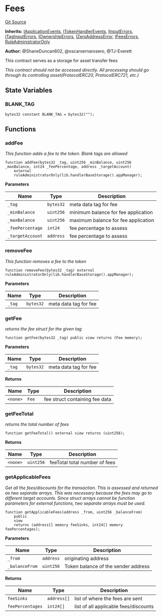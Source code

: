 # Fees
[Git Source](https://github.com/thrackle-io/tron/blob/13349942d6b36cb5b881624be044b28167a194cf/src/client/token/handler/ruleContracts/Fees.sol)

**Inherits:**
[IApplicationEvents](/src/common/IEvents.sol/interface.IApplicationEvents.md), [ITokenHandlerEvents](/src/common/IEvents.sol/interface.ITokenHandlerEvents.md), [IInputErrors](/src/common/IErrors.sol/interface.IInputErrors.md), [ITagInputErrors](/src/common/IErrors.sol/interface.ITagInputErrors.md), [IOwnershipErrors](/src/common/IErrors.sol/interface.IOwnershipErrors.md), [IZeroAddressError](/src/common/IErrors.sol/interface.IZeroAddressError.md), [IFeesErrors](/src/common/IErrors.sol/interface.IFeesErrors.md), [RuleAdministratorOnly](/src/protocol/economic/RuleAdministratorOnly.sol/contract.RuleAdministratorOnly.md)

**Author:**
@ShaneDuncan602, @oscarsernarosero, @TJ-Everett

This contract serves as a storage for asset transfer fees

*This contract should not be accessed directly. All processing should go through its controlling asset(ProtocolERC20, ProtocolERC721, etc.)*


## State Variables
### BLANK_TAG

```solidity
bytes32 constant BLANK_TAG = bytes32("");
```


## Functions
### addFee

*This function adds a fee to the token. Blank tags are allowed*


```solidity
function addFee(bytes32 _tag, uint256 _minBalance, uint256 _maxBalance, int24 _feePercentage, address _targetAccount)
    external
    ruleAdministratorOnly(lib.handlerBaseStorage().appManager);
```
**Parameters**

|Name|Type|Description|
|----|----|-----------|
|`_tag`|`bytes32`|meta data tag for fee|
|`_minBalance`|`uint256`|minimum balance for fee application|
|`_maxBalance`|`uint256`|maximum balance for fee application|
|`_feePercentage`|`int24`|fee percentage to assess|
|`_targetAccount`|`address`|fee percentage to assess|


### removeFee

*This function removes a fee to the token*


```solidity
function removeFee(bytes32 _tag) external ruleAdministratorOnly(lib.handlerBaseStorage().appManager);
```
**Parameters**

|Name|Type|Description|
|----|----|-----------|
|`_tag`|`bytes32`|meta data tag for fee|


### getFee

*returns the fee struct for the given tag*


```solidity
function getFee(bytes32 _tag) public view returns (Fee memory);
```
**Parameters**

|Name|Type|Description|
|----|----|-----------|
|`_tag`|`bytes32`|meta data tag for fee|

**Returns**

|Name|Type|Description|
|----|----|-----------|
|`<none>`|`Fee`|fee struct containing fee data|


### getFeeTotal

*returns the total number of fees*


```solidity
function getFeeTotal() external view returns (uint256);
```
**Returns**

|Name|Type|Description|
|----|----|-----------|
|`<none>`|`uint256`|feeTotal total number of fees|


### getApplicableFees

*Get all the fees/discounts for the transaction. This is assessed and returned as two separate arrays. This was necessary because the fees may go to
different target accounts. Since struct arrays cannot be function parameters for external functions, two separate arrays must be used.*


```solidity
function getApplicableFees(address _from, uint256 _balanceFrom)
    public
    view
    returns (address[] memory feeSinks, int24[] memory feePercentages);
```
**Parameters**

|Name|Type|Description|
|----|----|-----------|
|`_from`|`address`|originating address|
|`_balanceFrom`|`uint256`|Token balance of the sender address|

**Returns**

|Name|Type|Description|
|----|----|-----------|
|`feeSinks`|`address[]`|list of where the fees are sent|
|`feePercentages`|`int24[]`|list of all applicable fees/discounts|


